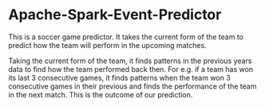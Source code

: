 # Apache-Spark-Event-Predictor

This is a soccer game predictor. It takes the current form of the team to predict how the team will perform in the upcoming matches.

Taking the current form of the team, it finds patterns in the previous years data to find how the team performed back then. For e.g. if a team has won its last 3 consecutive games, it finds patterns when the team won 3 consecutive games in their previous and finds the performance of the team in the next match. This is the outcome of our prediction.
